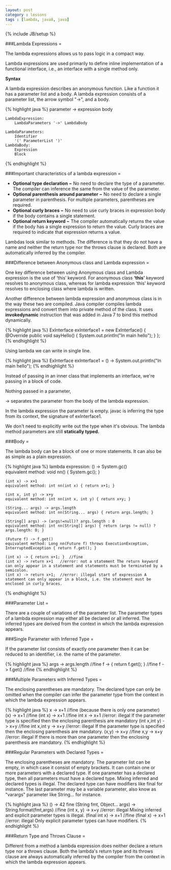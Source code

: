```yaml
---
layout: post
category : lessons
tags : [lambda, java8, java]
---
```

{% include JB/setup %}

###Lambda Expressions =
<p>The lambda expressions allows us to pass logic in a compact way.</p>
<p>Lambda expressions are used primarily to define inline implementation of a functional interface, i.e., an interface with a single method only.</p>

**Syntax**
<p>A lambda expression describes an anonymous function. Like a function it has a parameter list and a body. A lambda expression consists of a parameter list, the arrow symbol "->", and a body.</p>

{% highlight java %}
parameter -> expression body

    LambdaExpression: 
        LambdaParameters '->' LambdaBody 

    LambdaParameters: 
        Identifier 
        '(' ParameterList ')' 
    LambdaBody: 
        Expression 
        Block 
{% endhighlight %}

###Important characteristics of a lambda expression =
- <strong>Optional type declaration −</strong> No need to declare the type of a parameter. The compiler can inference the same from the value of the parameter.
- <strong>Optional parenthesis around parameter −</strong> No need to declare a single parameter in parenthesis. For multiple parameters, parentheses are required.
- <strong>Optional curly braces −</strong> No need to use curly braces in expression body if the body contains a single statement.
- <strong>Optional return keyword −</strong> The compiler automatically returns the value if the body has a single expression to return the value. Curly braces are required to indicate that expression returns a value.

<p>Lambdas look similar to methods. The difference is that they do not have a name and neither the return type nor the throws clause is declared. Both are automatically inferred by the compiler.</p>

###Difference between Anonymous class and Lambda expression =
<p>One key difference between using Anonymous class and Lambda expression is the use of ‘this’ keyword. For anonymous class <strong>‘this’</strong> keyword resolves to anonymous class, whereas for lambda expression ‘this’ keyword resolves to enclosing class where lambda is written.</p>

<p>Another difference between lambda expression and anonymous class is in the way these two are compiled. Java compiler compiles lambda expressions and convert them into private method of the class. It uses <strong>invokedynamic</strong> instruction that was added in Java 7 to bind this method dynamically.</p>

{% highlight java %}
    ExInterface exInterface1 = new ExInterface() {
        @Override
        public void sayHello() {
            System.out.println("In main hello");
        }
    };
{% endhighlight %}

<p>Using lambda we can write in single line.</p>

{% highlight java %}
    ExInterface exInterface1 = () -> System.out.println("In main hello");
{% endhighlight %}

<p>Instead of passing in an inner class that implements an interface, we're passing in a block of code.</p>
<p>Nothing passed in a parameter,</p>
<p>-> separates the parameter from the body of the lambda expression.</p>
<p>In the lambda expression the parameter is empty. javac is inferring the type from its context, the signature of exInterface1.</p>
<p>We don't need to explicitly write out the type when it's obvious. The lambda method parameters are still <strong>statically typed.</strong></p>


###Body =
<p>The lambda body can be a block of one or more statements. It can also be as simple as a plain expression.</p>

{% highlight java %}
    lambda expression: () -> System.gc() 	
    equivalent method: void nn() { System.gc(); } 

    (int x) -> x+1 	
    equivalent method: int nn(int x) { return x+1; } 

    (int x, int y) -> x+y 
    equivalent method: int nn(int x, int y) { return x+y; } 

    (String... args) -> args.length 
    equivalent method: int nn(String... args) { return args.length; } 

    (String[] args) -> (args!=null)? args.length : 0 
    equivalent method: int nn(String[] args) { return (args != null) ? args.length: 0; } 

    (Future f) -> f.get() 
    equivalent method: Long nn(Future f) throws ExecutionException, InterruptedException { return f.get(); }

    (int x) -> { return x+1; } 	//fine
    (int x) -> return x+1 	//error: not a statement The return keyword can only appear in a statement and statements must be terminated by a semicolon. 
    (int x) -> return x+1; 	//error: illegal start of expression A statement can only appear in a block, i.e. the statement must be enclosed in curly braces.
{% endhighlight %}

###Parameter List =
<p>There are a couple of variations of the parameter list. The parameter types of a lambda expression may either all be declared or all inferred. The inferred types are derived from the context in which the lambda expression appears.</p>

###Single Parameter with Inferred Type =
<p>If the parameter list consists of exactly one parameter then it can be reduced to an identifier, i.e. the name of the parameter.</p>
{% highlight java %}
    args -> args.length 	//fine 
    f -> { return f.get(); } 	//fine 
    f -> f.get() 	//fine 
{% endhighlight %}

###Multiple Parameters with Inferred Types =
<p>The enclosing parentheses are mandatory. The declared type can only be omitted when the compiler can infer the parameter type from the context in which the lambda expression appears.</p>
{% highlight java %}
    x -> x+1 	//fine (because there is only one parameter) 
    (x) -> x+1 	//fine 
    (int x) -> x+1 	//fine 
    int x -> x+1 	//error: illegal If the parameter type is specified then the enclosing parenthesis are mandatory 
    (int x,int y) -> x+y 	//fine 
    int x,int y -> x+y 	//error: illegal If the parameter type is specified then the enclosing parenthesis are mandatory.
    (x,y) -> x+y 	//fine 
    x,y -> x+y 	//error: illegal If there is more than one parameter then the enclosing parenthesis are mandatory.
{% endhighlight %}

###Regular Parameters with Declared Types =
<p>The enclosing parentheses are mandatory. The parameter list can be empty, in which case it consist of empty brackets. It can contain one or more parameters with a declared type. If one parameter has a declared type, then all parameters must have a declared type. Mixing inferred and declared types is illegal. The declared type can have modifiers like final for instance. The last parameter may be a variable parameter, also know as "varargs" parameter like String... for instance.</p>
{% highlight java %}
    () -> 42 fine 
    (String fmt, Object... args) -> String.format(fmt,args) 	//fine 
    (int x, y) -> x+y 	//error: illegal Mixing inferred and explicit parameter types is illegal. 
    (final int x) -> x+1 	//fine 
    (final x) -> x+1 	//error: illegal Only explicit parameter types can have modifiers.
{% endhighlight %}

###Return Type and Throws Clause =
<p>Different from a method a lambda expression does neither declare a return type nor a throws clause. Both the lambda's return type and its throws clause are always automatically inferred by the compiler from the context in which the lambda expression appears.</p>



